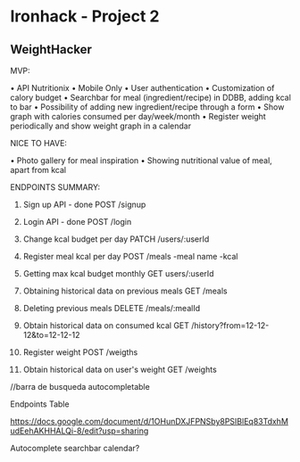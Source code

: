 # Ironhack - Project 2 
## WeightHacker

MVP:

•	API Nutritionix
•	Mobile Only
•	User authentication
•	Customization of calory budget
•   Searchbar for meal (ingredient/recipe) in DDBB, adding kcal to bar
•   Possibility of adding new ingredient/recipe through a form
•   Show graph with calories consumed per day/week/month
•	Register weight periodically and show weight graph in a calendar


NICE TO HAVE:

•   Photo gallery for meal inspiration
•   Showing nutritional value of meal, apart from kcal



ENDPOINTS SUMMARY:

1. Sign up API - done
POST /signup


2. Login API - done
POST /login


3. Change kcal budget per day
PATCH /users/:userId


4. Register meal kcal per day
POST /meals
-meal name
-kcal
<!-- https://trackapi.nutritionix.com/v2/natural/nutrients -->



5. Getting max kcal budget monthly
GET users/:userId


<!-- 6. API for checking nutritional value -->
<!-- GET /nutrients?meal=comida -->


7. Obtaining historical data on previous meals
GET /meals


8. Deleting previous meals
DELETE /meals/:mealId


9. Obtain historical data on consumed kcal
GET /history?from=12-12-12&to=12-12-12


10. Register weight
POST /weigths


11. Obtain historical data on user's weight
GET /weights



//barra de busqueda autocompletable



Endpoints Table

https://docs.google.com/document/d/1OHunDXJFPNSby8PSIBlEq83TdxhMudEehAKHHALQi-8/edit?usp=sharing

Autocomplete searchbar
calendar?
